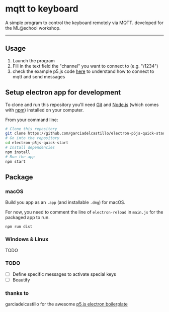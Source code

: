 # mqtt to keyboard

A simple program to control the keyboard remotely via MQTT.
developed for the ML@school workshop.

***
## Usage

1) Launch the program
2) Fill in the text field the "channel" you want to connect to (e.g. "/1234")
3) check the example p5.js code [here](https://editor.p5js.org/10r3n20/sketches/SyoYaCrjQ) to understand how to connect to mqtt and send messages

## Setup electron app for development

To clone and run this repository you'll need [Git](https://git-scm.com) and [Node.js](https://nodejs.org/en/download/) (which comes with [npm](http://npmjs.com)) installed on your computer.

From your command line:

```bash
# Clone this repository
git clone https://github.com/garciadelcastillo/electron-p5js-quick-start
# Go into the repository
cd electron-p5js-quick-start
# Install dependencies
npm install
# Run the app
npm start
```

## Package

### macOS

Build you app as an `.app` (and installable `.dmg`) for macOS.

For now, you need to comment the line of `electron-reload` in `main.js` for the packaged app to run.

```
npm run dist
```

### Windows & Linux

TODO

### TODO
- [ ] Define specific messages to activate special keys
- [ ] Beautify

### thanks to
garciadelcastillo for the awesome [p5.js electron boilerplate ](https://github.com/garciadelcastillo/electron-p5js-quick-start)
